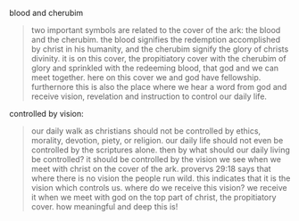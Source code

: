 blood and cherubim

> two important symbols are related to the cover of the ark: the blood and the cherubim. the blood signifies the redemption accomplished by christ in his humanity, and the cherubim signify the glory of christs divinity. it is on this cover, the propitiatory cover with the cherubim of glory and sprinkled with the redeeming blood, that god and we can meet together. here on this cover we and god have fellowship. furthernore this is also the place where we hear a word from god and receive vision, revelation and instruction to control our daily life.

controlled by vision:

> our daily walk as christians should not be controlled by ethics, morality, devotion, piety, or religion. our daily life should not even be controlled by the scriptures alone. then by what should our daily living be controlled? it should be controlled by the vision we see when we meet with christ on the cover of the ark. provervs 29:18 says that where there is no vision the people run wild. this indicates that it is the vision which controls us. where do we receive this vision? we receive it when we meet with god on the top part of christ, the propitiatory cover. how meaningful and deep this is!
